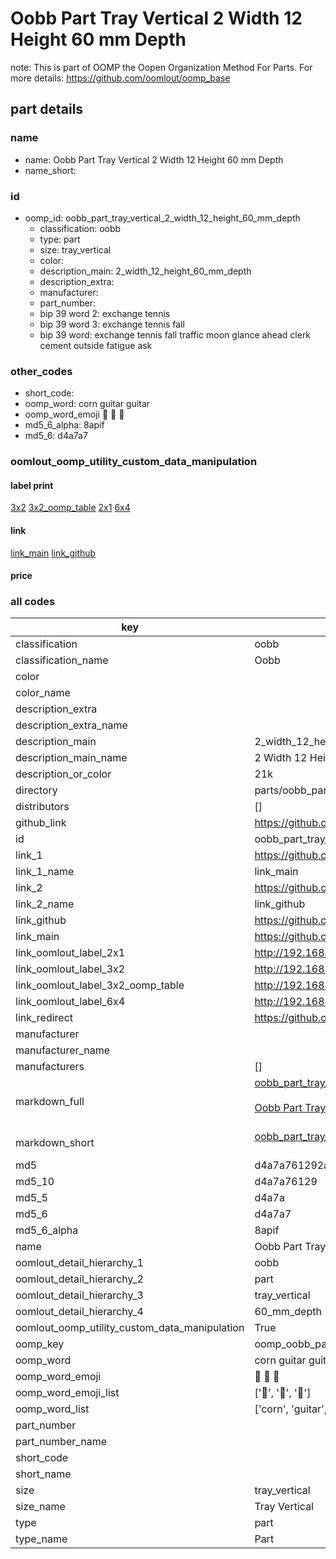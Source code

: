 # Oobb Part Tray Vertical 2 Width 12 Height 60 mm Depth  

note: This is part of OOMP the Oopen Organization Method For Parts. For more details: https://github.com/oomlout/oomp_base

##  part details
  







### name
* name: Oobb Part Tray Vertical 2 Width 12 Height 60 mm Depth
* name_short: 
### id
* oomp_id: oobb_part_tray_vertical_2_width_12_height_60_mm_depth
  * classification: oobb
  * type: part
  * size: tray_vertical
  * color: 
  * description_main: 2_width_12_height_60_mm_depth
  * description_extra: 
  * manufacturer: 
  * part_number: 
  * bip 39 word 2: exchange tennis
  * bip 39 word 3: exchange tennis fall
  * bip 39 word: exchange tennis fall traffic moon glance ahead clerk cement outside fatigue ask

### other_codes
* short_code: 
* oomp_word: corn guitar guitar
* oomp_word_emoji :corn: :guitar: :guitar:
* md5_6_alpha: 8apif
* md5_6: d4a7a7






### oomlout_oomp_utility_custom_data_manipulation
#### label print
[3x2](http://192.168.1.245:1112/?label=oomp%208apif)
[3x2_oomp_table](http://192.168.1.108:1112/?label=oomp%208apif)
[2x1](http://192.168.1.242:1112/?label=oomp%208apif)
[6x4](http://192.168.1.55:1112/?label=oomp%208apif)    

#### link

[link_main](https://github.com/oomlout/oomlout_oomp_version_1_messy/tree/main/parts/oobb_part_tray_vertical_2_width_12_height_60_mm_depth) [link_github](https://github.com/oomlout/oomlout_oomp_version_1_messy/tree/main/parts/oobb_part_tray_vertical_2_width_12_height_60_mm_depth)                             

#### price







### all codes 
| key | value |  
| --- | --- |  
| classification | oobb |  
| classification_name | Oobb |  
| color |  |  
| color_name |  |  
| description_extra |  |  
| description_extra_name |  |  
| description_main | 2_width_12_height_60_mm_depth |  
| description_main_name | 2 Width 12 Height 60 mm Depth |  
| description_or_color | 21k |  
| directory | parts/oobb_part_tray_vertical_2_width_12_height_60_mm_depth |  
| distributors | [] |  
| github_link | https://github.com/oomlout/oomlout_oomp_part_src/tree/main/parts/oobb_part_tray_vertical_2_width_12_height_60_mm_depth |  
| id | oobb_part_tray_vertical_2_width_12_height_60_mm_depth |  
| link_1 | https://github.com/oomlout/oomlout_oomp_version_1_messy/tree/main/parts/oobb_part_tray_vertical_2_width_12_height_60_mm_depth |  
| link_1_name | link_main |  
| link_2 | https://github.com/oomlout/oomlout_oomp_version_1_messy/tree/main/parts/oobb_part_tray_vertical_2_width_12_height_60_mm_depth |  
| link_2_name | link_github |  
| link_github | https://github.com/oomlout/oomlout_oomp_version_1_messy/tree/main/parts/oobb_part_tray_vertical_2_width_12_height_60_mm_depth |  
| link_main | https://github.com/oomlout/oomlout_oomp_version_1_messy/tree/main/parts/oobb_part_tray_vertical_2_width_12_height_60_mm_depth |  
| link_oomlout_label_2x1 | http://192.168.1.242:1112/?label=oomp%208apif |  
| link_oomlout_label_3x2 | http://192.168.1.245:1112/?label=oomp%208apif |  
| link_oomlout_label_3x2_oomp_table | http://192.168.1.108:1112/?label=oomp%208apif |  
| link_oomlout_label_6x4 | http://192.168.1.55:1112/?label=oomp%208apif |  
| link_redirect | https://github.com/oomlout/oomlout_oomp_version_1_messy/tree/main/parts/oobb_part_tray_vertical_2_width_12_height_60_mm_depth |  
| manufacturer |  |  
| manufacturer_name |  |  
| manufacturers | [] |  
| markdown_full | [oobb_part_tray_vertical_2_width_12_height_60_mm_depth](none)<br>[](none)<br>[Oobb Part Tray Vertical 2 Width 12 Height 60 Mm Depth](none)<br><br> |  
| markdown_short | [oobb_part_tray_vertical_2_width_12_height_60_mm_depth](none)<br><br> |  
| md5 | d4a7a761292a60a58ac7ce6ca477ca75 |  
| md5_10 | d4a7a76129 |  
| md5_5 | d4a7a |  
| md5_6 | d4a7a7 |  
| md5_6_alpha | 8apif |  
| name | Oobb Part Tray Vertical 2 Width 12 Height 60 mm Depth |  
| oomlout_detail_hierarchy_1 | oobb |  
| oomlout_detail_hierarchy_2 | part |  
| oomlout_detail_hierarchy_3 | tray_vertical |  
| oomlout_detail_hierarchy_4 | 60_mm_depth |  
| oomlout_oomp_utility_custom_data_manipulation | True |  
| oomp_key | oomp_oobb_part_tray_vertical_2_width_12_height_60_mm_depth |  
| oomp_word | corn guitar guitar |  
| oomp_word_emoji | :corn: :guitar: :guitar: |  
| oomp_word_emoji_list | [':corn:', ':guitar:', ':guitar:'] |  
| oomp_word_list | ['corn', 'guitar', 'guitar'] |  
| part_number |  |  
| part_number_name |  |  
| short_code |  |  
| short_name |  |  
| size | tray_vertical |  
| size_name | Tray Vertical |  
| type | part |  
| type_name | Part |  
